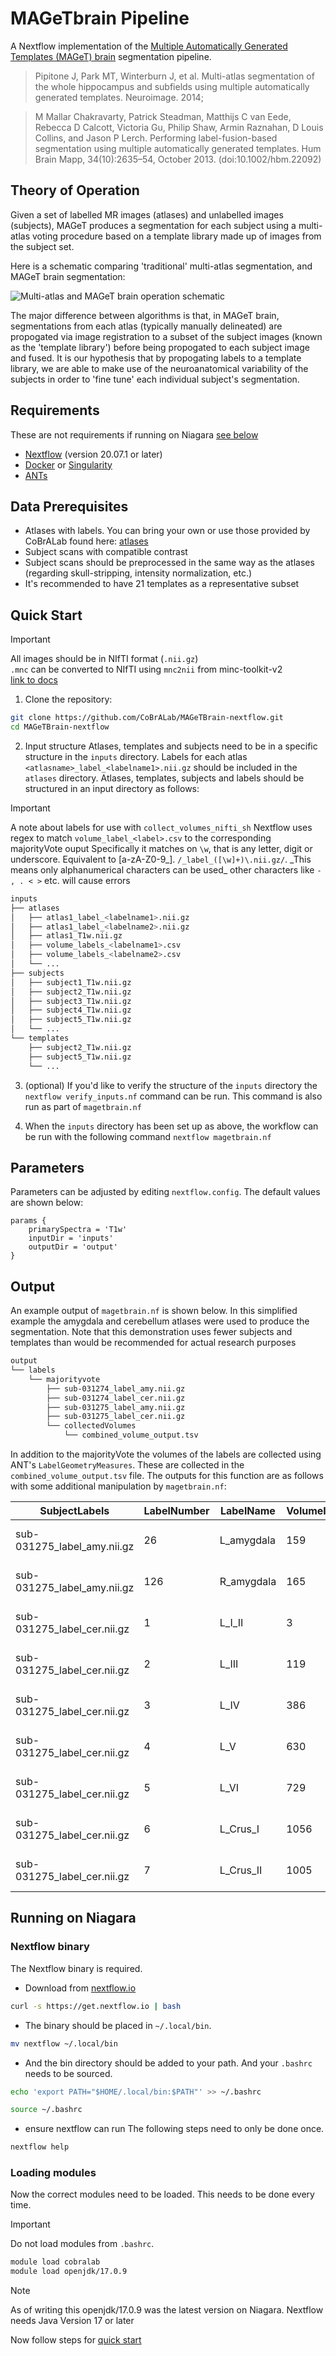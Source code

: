 # MAGeTbrain Pipeline

A Nextflow implementation of the [Multiple Automatically Generated Templates (MAGeT) brain](https://github.com/CobraLab/MAGeTbrain) segmentation pipeline.

> Pipitone J, Park MT, Winterburn J, et al. Multi-atlas segmentation of the whole hippocampus
> and subfields using multiple automatically generated templates. Neuroimage. 2014;

> M Mallar Chakravarty, Patrick Steadman, Matthijs C van Eede, Rebecca D Calcott, Victoria Gu, Philip Shaw, Armin Raznahan, D Louis Collins, and Jason P Lerch.
> Performing label-fusion-based segmentation using multiple automatically generated templates. Hum Brain Mapp, 34(10):2635–54, October 2013. (doi:10.1002/hbm.22092)

## Theory of Operation

Given a set of labelled MR images (atlases) and
unlabelled images (subjects), MAGeT produces a segmentation for each subject
using a multi-atlas voting procedure based on a template library made up of images from the subject set.

Here is a schematic comparing 'traditional' multi-atlas segmentation, and MAGeT brain segmentation:

![Multi-atlas and MAGeT brain operation schematic](assets/MA-MAGeTBrain-Schematic.png "Schematic")

The major difference between algorithms is that, in MAGeT brain, segmentations from each atlas
(typically manually delineated) are propogated via image registration to a subset of
the subject images (known as the 'template library') before being propogated to each subject
image and fused. It is our hypothesis that by propogating labels to a template library,
we are able to make use of the neuroanatomical variability of the subjects in order to 'fine tune'
each individual subject's segmentation.

## Requirements

These are not requirements if running on Niagara [see below](#Running-on-Niagara)

- [Nextflow](https://www.nextflow.io/) (version 20.07.1 or later)
- [Docker](https://www.docker.com/) or [Singularity](https://sylabs.io/singularity/)
- [ANTs](https://github.com/ANTsX/ANTs)

## Data Prerequisites

- Atlases with labels. You can bring your own or use those provided by CoBrALab found here: [atlases](https://github.com/CoBrALab/atlases)
- Subject scans with compatible contrast
- Subject scans should be preprocessed in the same way as the atlases
  (regarding skull-stripping, intensity normalization, etc.)
- It's recommended to have 21 templates as a representative subset

## Quick Start

> [!IMPORTANT]  
> All images should be in NIfTI format (`.nii.gz`)  
> `.mnc` can be converted to NIfTI using `mnc2nii` from minc-toolkit-v2  
> [link to docs](https://bic-mni.github.io/man-pages/man/mnc2nii)

1. Clone the repository:

```bash
git clone https://github.com/CoBrALab/MAGeTBrain-nextflow.git
cd MAGeTBrain-nextflow
```

2. Input structure
   Atlases, templates and subjects need to be in a specific structure in the `inputs` directory.
   Labels for each atlas `<atlasname>_label_<labelname1>.nii.gz` should be included in the `atlases` directory.
   Atlases, templates, subjects and labels should be structured in an input directory as follows:

> [!IMPORTANT]  
> A note about labels for use with `collect_volumes_nifti_sh`
> Nextflow uses regex to match `volume_label_<label>.csv` to the corresponding majorityVote ouput
> Specifically it matches on `\w`, that is any letter, digit or underscore. Equivalent to [a-zA-Z0-9_].
> `/_label_([\w]+)\.nii.gz/`.
> \_This means only alphanumerical characters can be used\_
> other characters like `-  , . < >` etc. will cause errors

```bash
inputs
├── atlases
│   ├── atlas1_label_<labelname1>.nii.gz
│   ├── atlas1_label_<labelname2>.nii.gz
│   ├── atlas1_T1w.nii.gz
│   ├── volume_labels_<labelname1>.csv
│   ├── volume_labels_<labelname2>.csv
│   └── ...
├── subjects
│   ├── subject1_T1w.nii.gz
│   ├── subject2_T1w.nii.gz
│   ├── subject3_T1w.nii.gz
│   ├── subject4_T1w.nii.gz
│   ├── subject5_T1w.nii.gz
│   └── ...
└── templates
    ├── subject2_T1w.nii.gz
    ├── subject5_T1w.nii.gz
    └── ...
```

3. (optional) If you'd like to verify the structure of the `inputs` directory the `nextflow verify_inputs.nf`
   command can be run. This command is also run as part of `magetbrain.nf`

4. When the `inputs` directory has been set up as above,
   the workflow can be run with the following command `nextflow magetbrain.nf`

## Parameters

Parameters can be adjusted by editing `nextflow.config`.
The default values are shown below:

```
params {
    primarySpectra = 'T1w'
    inputDir = 'inputs'
    outputDir = 'output'
}
```

## Output

An example output of `magetbrain.nf` is shown below.
In this simplified example the amygdala and cerebellum atlases were used to produce the segmentation.
Note that this demonstration uses fewer subjects and templates than would be recommended for actual
research purposes

```bash
output
└── labels
    └── majorityvote
        ├── sub-031274_label_amy.nii.gz
        ├── sub-031274_label_cer.nii.gz
        ├── sub-031275_label_amy.nii.gz
        ├── sub-031275_label_cer.nii.gz
        └── collectedVolumes
            └── combined_volume_output.tsv
```

In addition to the majorityVote the volumes of the labels are collected using ANT's `LabelGeometryMeasures`.
These are collected in the `combined_volume_output.tsv` file.
The outputs for this function are as follows with some additional manipulation by `magetbrain.nf`:

| SubjectLabels               | LabelNumber | LabelName  | VolumeInVoxels | VolumeInMillimeters | SurfaceAreaInMillimetersSquared | Eccentricity | Elongation | Roundness | Flatness       | Centroid                      | AxesLengths                 | BoundingBox              |
| --------------------------- | ----------- | ---------- | -------------- | ------------------- | ------------------------------- | ------------ | ---------- | --------- | -------------- | ----------------------------- | --------------------------- | ------------------------ |
| sub-031275_label_amy.nii.gz | 26          | L_amygdala | 159            | 1272.000000         | 700.123091                      | 0.687735     | 1.173662   | 0.810901  | 2.080693       | [24.4721, -15.6447, -8.4358]  | [7.3500, 15.2932, 17.9490]  | [28, 63, 50, 36, 70, 57] |
| sub-031275_label_amy.nii.gz | 126         | R_amygdala | 165            | 1320.000000         | 695.146695                      | 0.844847     | 1.367161   | 0.837125  | 1.791465       | [-18.3960, -11.7693, -6.5362] | [7.6773, 13.7536, 18.8034]  | [49, 63, 51, 59, 69, 58] |
| sub-031275_label_cer.nii.gz | 1           | L_I_II     | 3              | 24.000000           | 33.933824                       | 0.997651     | 3.820754   | 1.185747  | 4204927.244023 | [2.0291, 6.1486, -28.3473]    | [0.0000, 2.1352, 8.1580]    | [42, 52, 47, 43, 53, 49] |
| sub-031275_label_cer.nii.gz | 2           | L_III      | 119            | 952.000000          | 691.554020                      | 0.975030     | 2.122034   | 0.676731  | 2.229119       | [6.7937, 7.2466, -27.6651]    | [5.6990, 12.7037, 26.9577]  | [35, 48, 45, 43, 58, 53] |
| sub-031275_label_cer.nii.gz | 3           | L_IV       | 386            | 3088.000000         | 1588.463573                     | 0.993717     | 2.989118   | 0.645592  | 1.611969       | [11.7454, 9.5389, -26.7099]   | [8.8352, 14.2420, 42.5711]  | [31, 44, 42, 43, 60, 56] |
| sub-031275_label_cer.nii.gz | 4           | L_V        | 630            | 5040.000000         | 2244.652713                     | 0.996707     | 3.511840   | 0.633318  | 1.140233       | [16.9547, 15.6565, -32.3521]  | [12.9096, 14.7199, 51.6940] | [27, 39, 41, 43, 60, 54] |
| sub-031275_label_cer.nii.gz | 5           | L_VI       | 729            | 5832.000000         | 2740.769300                     | 0.990676     | 2.709235   | 0.571685  | 1.757259       | [21.1760, 25.2954, -36.7663]  | [11.6904, 20.5431, 55.6560] | [25, 34, 40, 42, 58, 48] |
| sub-031275_label_cer.nii.gz | 6           | L_Crus_I   | 1056           | 8448.000000         | 4040.455378                     | 0.980065     | 2.243498   | 0.496466  | 2.344949       | [31.6046, 27.4819, -41.2604]  | [11.2453, 26.3697, 59.1605] | [19, 30, 38, 42, 56, 46] |
| sub-031275_label_cer.nii.gz | 7           | L_Crus_II  | 1005           | 8040.000000         | 3930.752935                     | 0.989745     | 2.645862   | 0.493756  | 1.617023       | [23.8352, 34.2780, -49.6458]  | [14.6968, 23.7651, 62.8792] | [20, 29, 33, 42, 56, 42] |

## Running on Niagara

### Nextflow binary

The Nextflow binary is required.

- Download from [nextflow.io](https://www.nextflow.io/)

```bash
curl -s https://get.nextflow.io | bash
```

- The binary should be placed in `~/.local/bin`.

```bash
mv nextflow ~/.local/bin
```

- And the bin directory should be added to your path. And your `.bashrc` needs to be sourced.

```bash
echo 'export PATH="$HOME/.local/bin:$PATH"' >> ~/.bashrc
```

```bash
source ~/.bashrc
```

- ensure nextflow can run
  The following steps need to only be done once.

```bash
nextflow help
```

### Loading modules

Now the correct modules need to be loaded.
This needs to be done every time.

> [!IMPORTANT]
> Do not load modules from `.bashrc`.

```bash
module load cobralab
module load openjdk/17.0.9
```

> [!NOTE]  
> As of writing this openjdk/17.0.9 was the latest version on Niagara.
> Nextflow needs Java Version 17 or later

Now follow steps for [quick start](#Quick-Start)
